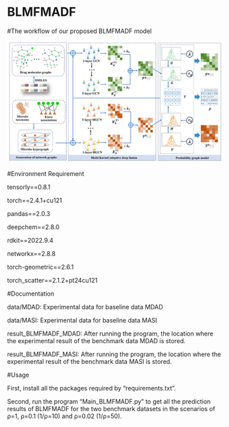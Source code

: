# BLMFMADF

#The workflow of our proposed BLMFMADF model

![image](https://github.com/Mayingjun20179/BLMFMADF/blob/main/workflow.png)

#Environment Requirement

tensorly==0.8.1

torch==2.4.1+cu121

pandas==2.0.3

deepchem==2.8.0

rdkit==2022.9.4

networkx==2.8.8

torch-geometric==2.6.1

torch_scatter==2.1.2+pt24cu121

#Documentation

data/MDAD: Experimental data for baseline data MDAD

data/MASI: Experimental data for baseline data MASI

result_BLMFMADF_MDAD: After running the program, the location where the experimental result of the benchmark data MDAD is stored.

result_BLMFMADF_MASI: After running the program, the location where the experimental result of the benchmark data MASI is stored.

#Usage

First, install all the packages required by “requirements.txt”.

Second, run the program “Main_BLMFMADF.py” to get all the prediction results of BLMFMADF for the two benchmark datasets in the scenarios of ρ=1, ρ=0.1 (1/ρ=10) and ρ=0.02 (1/ρ=50).
